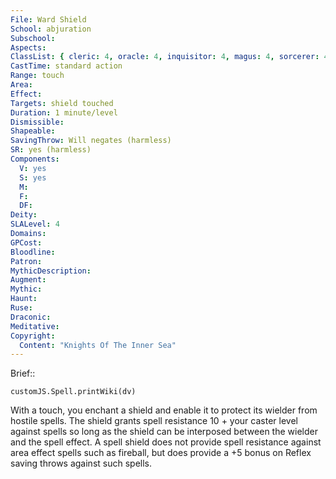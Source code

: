 ```yaml
---
File: Ward Shield
School: abjuration
Subschool: 
Aspects: 
ClassList: { cleric: 4, oracle: 4, inquisitor: 4, magus: 4, sorcerer: 4, wizard: 4 }
CastTime: standard action
Range: touch
Area: 
Effect: 
Targets: shield touched
Duration: 1 minute/level
Dismissible: 
Shapeable: 
SavingThrow: Will negates (harmless)
SR: yes (harmless)
Components:
  V: yes
  S: yes
  M: 
  F: 
  DF: 
Deity: 
SLALevel: 4
Domains: 
GPCost: 
Bloodline: 
Patron: 
MythicDescription: 
Augment: 
Mythic: 
Haunt: 
Ruse: 
Draconic: 
Meditative: 
Copyright:
  Content: "Knights Of The Inner Sea"
---
```

Brief:: 

```dataviewjs
customJS.Spell.printWiki(dv)
```

With a touch, you enchant a shield and enable it to protect its wielder from hostile spells. The shield grants spell resistance 10 + your caster level against spells so long as the shield can be interposed between the wielder and the spell effect. A spell shield does not provide spell resistance against area effect spells such as fireball, but does provide a +5 bonus on Reflex saving throws against such spells.
